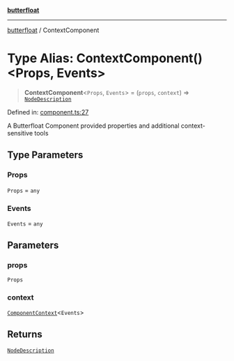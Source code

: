 [**butterfloat**](../index.md)

***

[butterfloat](../index.md) / ContextComponent

# Type Alias: ContextComponent()\<Props, Events\>

> **ContextComponent**\<`Props`, `Events`\> = (`props`, `context`) => [`NodeDescription`](NodeDescription.md)

Defined in: [component.ts:27](https://github.com/WorldMaker/butterfloat/blob/df545ef96728808e6ed86d129bea41fdc458751b/component.ts#L27)

A Butterfloat Component provided properties and additional context-sensitive tools

## Type Parameters

### Props

`Props` = `any`

### Events

`Events` = `any`

## Parameters

### props

`Props`

### context

[`ComponentContext`](../interfaces/ComponentContext.md)\<`Events`\>

## Returns

[`NodeDescription`](NodeDescription.md)
